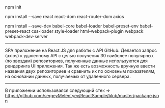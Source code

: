 npm init

npm install --save react react-dom react-router-dom axios

npm install --save-dev babel-core babel-loader babel-preset-env babel-preset-react css-loader style-loader html-webpack-plugin webpack webpack-dev-server

***
SPA приложение на React.JS для работы с API GitHub.
Делается запрос (axios) к удаленному API с целью получения 30 наиболее популярных (по звездам) репозиториев, полученные данные используются для рендеринга UI приложения.
Так же есть возможность вручную ввести названия двух репозиториев и сравнить их по основным показателям, на основании данных, получаемых от удаленного сервера.

***
В приложении использовался следующий стек => https://github.com/sergeyMelentyev/ReactSample/blob/master/package.json
